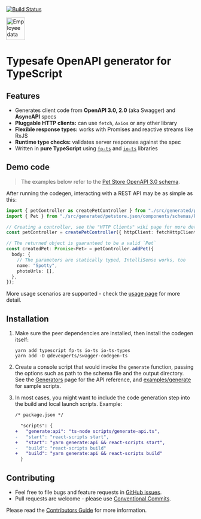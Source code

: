 [![Build Status](https://travis-ci.org/devexperts/swagger-codegen-ts.svg?branch=master)](https://travis-ci.org/devexperts/swagger-codegen-ts)

<img src="https://blog.soundcloud.com/wp-content/uploads/2011/11/kitten.jpg" alt="Employee data" width="50" height="60" title="Employee Data title">

# Typesafe OpenAPI generator for TypeScript

## Features
* Generates client code from **OpenAPI 3.0, 2.0** (aka Swagger) and **AsyncAPI** specs
* **Pluggable HTTP clients:** can use `fetch`, `Axios` or any other library
* **Flexible response types:** works with Promises and reactive streams like RxJS
* **Runtime type checks:** validates server responses against the spec
* Written in **pure TypeScript** using [`fp-ts`](https://github.com/gcanti/fp-ts) and [`io-ts`](https://github.com/gcanti/io-ts) libraries

## Demo code

> The examples below refer to the [Pet Store OpenAPI 3.0 schema](https://petstore3.swagger.io/).

After running the codegen, interacting with a REST API may be as simple as this:

```typescript
import { petController as createPetController } from "./src/generated/petstore.json/paths/PetController";
import { Pet } from "./src/generated/petstore.json/components/schemas/Pet";

// Creating a controller, see the "HTTP Clients" wiki page for more details
const petController = createPetController({ httpClient: fetchHttpClient });

// The returned object is guaranteed to be a valid `Pet`
const createdPet: Promise<Pet> = petController.addPet({
  body: {
    // The parameters are statically typed, IntelliSense works, too
    name: "Spotty",
    photoUrls: [],
  },
});
```

More usage scenarios are supported - check the [usage page](./docs/usage/generated-code.md) for more detail.

## Installation

1. Make sure the peer dependencies are installed, then install the codegen itself:
   ```
   yarn add typescript fp-ts io-ts io-ts-types
   yarn add -D @devexperts/swagger-codegen-ts
   ```

2. Create a console script that would invoke the `generate` function, passing the options such as path to the schema file and the output directory.
See the [Generators](docs/usage/api.md) page for the API reference, and [examples/generate](examples/generate) for sample scripts.

3. In most cases, you might want to include the code generation step into the build and local launch scripts. Example:
   ```diff
   /* package.json */

     "scripts": {
   +   "generate:api": "ts-node scripts/generate-api.ts",
   -   "start": "react-scripts start",
   +   "start": "yarn generate:api && react-scripts start",
   -   "build": "react-scripts build"
   +   "build": "yarn generate:api && react-scripts build"
     }
   ```

## Contributing

* Feel free to file bugs and feature requests in [GitHub issues](https://github.com/devexperts/swagger-codegen-ts/issues/new).
* Pull requests are welcome - please use [Conventional Commits](https://www.conventionalcommits.org/en/v1.0.0-beta.2/).

Please read the [Contributors Guide](./docs/development/contributors-guide.md) for more information.
